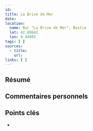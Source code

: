 ```yaml
---
id: 
title: La Brise de Mer
date: 
location:
  name: Bar "La Brise de Mer", Bastia
  lat: 42.69642
  lon: 9.44965
tags: [ ]
sources:
  - title: 
    url: 
links: [ ]
---
```


## Résumé


## Commentaires personnels


## Points clés
- 
